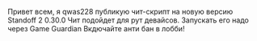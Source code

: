 Привет всем, я qwas228 публикую чит-скрипт на новую версию Standoff 2 0.30.0
Чит подойдет для рут девайсов.
Запускать его надо через Game Guardian 
Вкдючайте анти бан в лобби!
